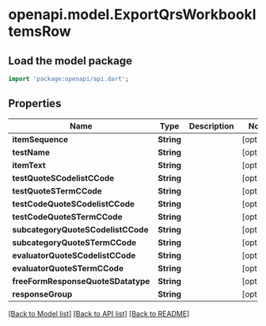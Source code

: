 # openapi.model.ExportQrsWorkbookItemsRow

## Load the model package
```dart
import 'package:openapi/api.dart';
```

## Properties
Name | Type | Description | Notes
------------ | ------------- | ------------- | -------------
**itemSequence** | **String** |  | [optional] 
**testName** | **String** |  | [optional] 
**itemText** | **String** |  | [optional] 
**testQuoteSCodelistCCode** | **String** |  | [optional] 
**testQuoteSTermCCode** | **String** |  | [optional] 
**testCodeQuoteSCodelistCCode** | **String** |  | [optional] 
**testCodeQuoteSTermCCode** | **String** |  | [optional] 
**subcategoryQuoteSCodelistCCode** | **String** |  | [optional] 
**subcategoryQuoteSTermCCode** | **String** |  | [optional] 
**evaluatorQuoteSCodelistCCode** | **String** |  | [optional] 
**evaluatorQuoteSTermCCode** | **String** |  | [optional] 
**freeFormResponseQuoteSDatatype** | **String** |  | [optional] 
**responseGroup** | **String** |  | [optional] 

[[Back to Model list]](../README.md#documentation-for-models) [[Back to API list]](../README.md#documentation-for-api-endpoints) [[Back to README]](../README.md)



